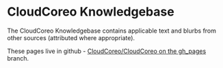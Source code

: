 # CloudCoreo Knowledgebase

The CloudCoreo Knowledgebase contains applicable text and blurbs from other sources (attributed where appropriate).

These pages live in github - [CloudCoreo/CloudCoreo on the gh_pages](https://github.com/CloudCoreo/CloudCoreo/tree/gh-pages) branch.
